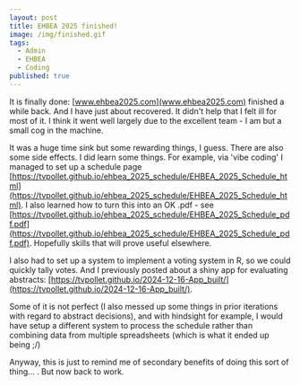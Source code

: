 ```yaml
---
layout: post
title: EHBEA 2025 finished!
image: /img/finished.gif
tags:
  - Admin
  - EHBEA
  - Coding
published: true
---
```


It is finally done: [www.ehbea2025.com](www.ehbea2025.com) finished a while back. And I have just about recovered. It didn't help that I felt ill for most of it. I think it went well largely due to the excellent team - I am but a small cog in the machine.

It was a huge time sink but some rewarding things, I guess. There are also some side effects. I did learn some things. For example, via 'vibe coding' I managed to set up a schedule page [https://tvpollet.github.io/ehbea_2025_schedule/EHBEA_2025_Schedule_html](https://tvpollet.github.io/ehbea_2025_schedule/EHBEA_2025_Schedule_html). I also learned how to turn this into an OK .pdf - see [https://tvpollet.github.io/ehbea_2025_schedule/EHBEA_2025_Schedule_pdf.pdf](https://tvpollet.github.io/ehbea_2025_schedule/EHBEA_2025_Schedule_pdf.pdf). Hopefully skills that will prove useful elsewhere.

I also had to set up a system to implement a voting system in R, so we could quickly tally votes. And I previously posted about a shiny app for evaluating abstracts: [https://tvpollet.github.io/2024-12-16-App_built/](https://tvpollet.github.io/2024-12-16-App_built/).

Some of it is not perfect (I also messed up some things in prior iterations with regard to abstract decisions), and with hindsight for example, I would have setup a different system to process the schedule rather than combining data from multiple spreadsheets (which is what it ended up being ;/)

Anyway, this is just to remind me of secondary benefits of doing this sort of thing... . But now back to work.
